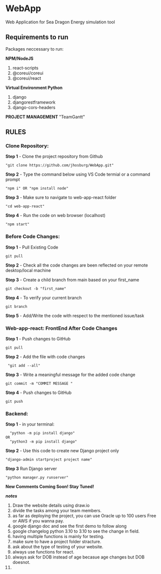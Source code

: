 # WebApp
Web Application for Sea Dragon Energy simulation tool

 ## Requirements to run
Packages neccessary to run:

**NPM/NodeJS**
  1. react-scripts
  2. @coreui/coreui
  3. @coreui/react

**Virtual Environment Python**
  1. django
  2. djangorestframework
  3. django-cors-headers


**PROJECT MANAGEMENT**
"TeamGantt"


## RULES

### Clone Repository:
    
**Step 1** - Clone the project repository from Github

    "git clone https://github.com/jhosburg/WebApp.git"

**Step 2** - Type the command below using VS Code termial or a command prompt 

    "npm i" OR "npm install node"

**Step 3** - Make sure to navigate to web-app-react folder

    "cd web-app-react"

**Step 4** - Run the code on web browser (localhost)

    "npm start"



 ### Before Code Changes:

**Step 1** - Pull Existing Code

    git pull

**Step 2** - Check all the code changes are been reflected on your remote desktop/local machine

**Step 3** - Create a child branch from main based on your first_name

    git checkout -b "first_name"
    
**Step 4** - To verify your current branch

    git branch

**Step 5** - Add/Write the code with respect to the mentioned issue/task



### Web-app-react: FrontEnd After Code Changes
    
**Step 1** - Push changes to GitHub

    git pull

**Step 2** - Add the file with code changes

     "git add --all"

**Step 3** - Write a meaningful message for the added code change
    
    git commit -m "COMMIT MESSAGE "


**Step 4** - Push changes to GitHub

    git push


### Backend:


**Step 1** - in your terminal: 

      "python -m pip install django"
    OR
      "python3 -m pip install django"


**Step 2** - Use this code to create new Django project only
    
    "django-admin startproject project name"


**Step 3** Run Django server 

    "python manager.py runserver"



**New Comments Coming Soon! Stay Tuned!**


***notes***

1. Draw the website details using draw.io
2. divide the tasks among your team members. 
3. as far as deploying the project, you can use Oracle up to 100 users Free or AWS if you wanna pay.
4. google django doc and see the first demo to follow along
5. google changelog python 3.10 to 3.10 to see the change in field. 
6. having multiple functions is mainly for testing. 
7. make sure to have a project folder stracture.
8. ask about the type of testing of your website. 
9. always use functions for react. 
10. always ask for DOB instead of age becasue age changes but DOB doesnot.
11. 